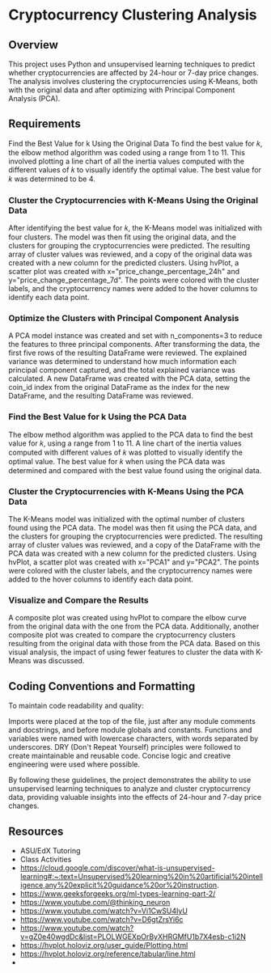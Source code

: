 # Cryptocurrency Clustering Analysis


## Overview
This project uses Python and unsupervised learning techniques to predict whether cryptocurrencies are affected by 24-hour or 7-day price changes. The analysis involves clustering the cryptocurrencies using K-Means, both with the original data and after optimizing with Principal Component Analysis (PCA).

## Requirements
Find the Best Value for k Using the Original Data
To find the best value for 𝑘, the elbow method algorithm was coded using a range from 1 to 11. This involved plotting a line chart of all the inertia values computed with the different values of 
𝑘 to visually identify the optimal value. The best value for 𝑘 was determined to be 4.

### Cluster the Cryptocurrencies with K-Means Using the Original Data
After identifying the best value for 𝑘, the K-Means model was initialized with four clusters. The model was then fit using the original data, and the clusters for grouping the cryptocurrencies were predicted. The resulting array of cluster values was reviewed, and a copy of the original data was created with a new column for the predicted clusters. Using hvPlot, a scatter plot was created with x="price_change_percentage_24h" and y="price_change_percentage_7d". The points were colored with the cluster labels, and the cryptocurrency names were added to the hover columns to identify each data point.

### Optimize the Clusters with Principal Component Analysis
A PCA model instance was created and set with n_components=3 to reduce the features to three principal components. After transforming the data, the first five rows of the resulting DataFrame were reviewed. The explained variance was determined to understand how much information each principal component captured, and the total explained variance was calculated. A new DataFrame was created with the PCA data, setting the coin_id index from the original DataFrame as the index for the new DataFrame, and the resulting DataFrame was reviewed.

### Find the Best Value for k Using the PCA Data
The elbow method algorithm was applied to the PCA data to find the best value for 𝑘, using a range from 1 to 11. A line chart of the inertia values computed with different values of 
𝑘 was plotted to visually identify the optimal value. The best value for 𝑘 when using the PCA data was determined and compared with the best value found using the original data.

### Cluster the Cryptocurrencies with K-Means Using the PCA Data
The K-Means model was initialized with the optimal number of clusters found using the PCA data. The model was then fit using the PCA data, and the clusters for grouping the cryptocurrencies were predicted. The resulting array of cluster values was reviewed, and a copy of the DataFrame with the PCA data was created with a new column for the predicted clusters. Using hvPlot, a scatter plot was created with x="PCA1" and y="PCA2". The points were colored with the cluster labels, and the cryptocurrency names were added to the hover columns to identify each data point.

### Visualize and Compare the Results
A composite plot was created using hvPlot to compare the elbow curve from the original data with the one from the PCA data. Additionally, another composite plot was created to compare the cryptocurrency clusters resulting from the original data with those from the PCA data. Based on this visual analysis, the impact of using fewer features to cluster the data with K-Means was discussed.

## Coding Conventions and Formatting
To maintain code readability and quality:

Imports were placed at the top of the file, just after any module comments and docstrings, and before module globals and constants.
Functions and variables were named with lowercase characters, with words separated by underscores.
DRY (Don't Repeat Yourself) principles were followed to create maintainable and reusable code.
Concise logic and creative engineering were used where possible.

By following these guidelines, the project demonstrates the ability to use unsupervised learning techniques to analyze and cluster cryptocurrency data, providing valuable insights into the effects of 24-hour and 7-day price changes.

## Resources
- ASU/EdX Tutoring
- Class Activities
- https://cloud.google.com/discover/what-is-unsupervised-learning#:~:text=Unsupervised%20learning%20in%20artificial%20intelligence,any%20explicit%20guidance%20or%20instruction.
- https://www.geeksforgeeks.org/ml-types-learning-part-2/
- https://www.youtube.com/@thinking_neuron
- https://www.youtube.com/watch?v=Vi1CwSU4IyU
- https://www.youtube.com/watch?v=D6gtZrsYi6c
- https://www.youtube.com/watch?v=gZ0e40wgdDc&list=PLOLWGEXpOrByXHRGMfU1b7X4esb-c1i2N
- https://hvplot.holoviz.org/user_guide/Plotting.html
- https://hvplot.holoviz.org/reference/tabular/line.html
- 
